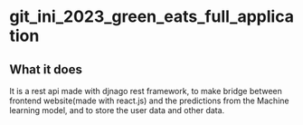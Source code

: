 # git_ini_2023_green_eats_full_application
## What it does 
It is a rest api made with djnago rest framework, to make bridge between frontend website(made with react.js) and the predictions from the Machine learning model, and to store the user data and other data.
